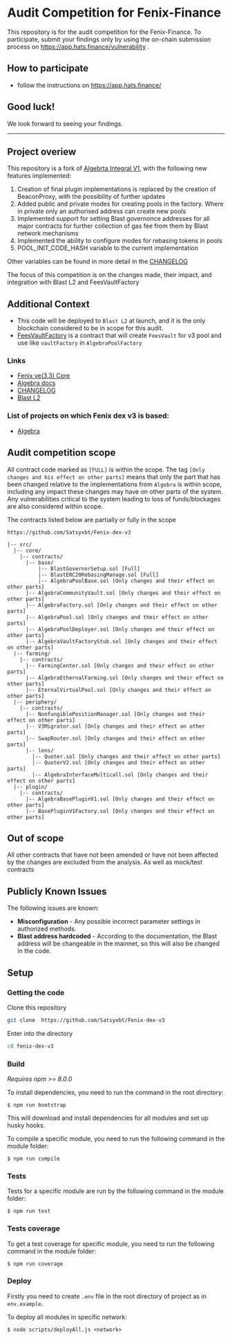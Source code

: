 # Audit Competition for Fenix-Finance
This repository is for the audit competition for the Fenix-Finance.
To participate, submit your findings only by using the on-chain submission process on https://app.hats.finance/vulnerability .
## How to participate
- follow the instructions on https://app.hats.finance/
## Good luck!
We look forward to seeing your findings.
* * *

## Project overiew
This repository is a fork of [Algebrta Integral V1](https://github.com/cryptoalgebra/Algebra), with the following new features implemented:

1. Creation of final plugin implementations is replaced by the creation of BeaconProxy, with the possibility of further updates
2. Added public and private modes for creating pools in the factory. Where in private only an authorised address can create new pools
3. Implemented support for setting Blast governonce addresses for all major contracts for further collection of gas fee from them by Blast network mechanisms 
4. Implemented the ability to configure modes for rebasing tokens in pools
5. POOL_INIT_CODE_HASH variable to the current implementation

Other variables can be found in more detail in the [CHANGELOG](https://github.com/Satsyxbt/fenix-dex-v3/blob/main/CHANGELOG.md)

The focus of this competition is on the changes made, their impact, and integration with Blast L2 and FeesVaultFactory

## Additional Context
* This code will be deployed to `Blast L2` at launch, and it is the only blockchain considered to be in scope for this audit.
* [FeesVaultFactory](https://github.com/Satsyxbt/Fenix/blob/main/contracts/integration/FeesVaultFactory.sol) is a contract that will create `FeesVault` for v3 pool and use like `vaultFactory` in `AlgebraPoolFactory`

### Links
- [Fenix ve(3,3) Core](https://github.com/Satsyxbt/Fenix)
- [Algebra docs](https://docs.algebra.finance/)
- [CHANGELOG](https://github.com/Satsyxbt/fenix-dex-v3/blob/main/CHANGELOG.md)
- [Blast L2](https://blast.io/en)

### List of projects on which Fenix dex v3 is based:
- [Algebra](https://github.com/cryptoalgebra/Algebra/)
  
## Audit competition scope

All contract code marked as `[FULL]` is within the scope. The tag `[Only changes and his effect on other parts]` means that only the part that has been changed relative to the implementations from `Algebra` is within scope, including any impact these changes may have on other parts of the system. Any vulnerabilities critical to the system leading to loss of funds/blockages are also considered within scope.

The contracts listed below are partially or fully in the scope
```
https://github.com/Satsyxbt/Fenix-dex-v3

|-- src/
  |-- core/
    |-- contracts/
      |-- base/
          |-- BlastGovernorSetup.sol [Full]
          |-- BlastERC20RebasingManage.sol [Full]
          |-- AlgebraPoolBase.sol [Only changes and their effect on other parts]
      |-- AlgebraCommunityVault.sol [Only changes and their effect on other parts]
      |-- AlgebraFactory.sol [Only changes and their effect on other parts]
      |-- AlgebraPool.sol [Only changes and their effect on other parts]
      |-- AlgebraPoolDeployer.sol [Only changes and their effect on other parts]
      |-- AlgebraVaultFactoryStub.sol [Only changes and their effect on other parts]
  |-- farming/
    |-- contracts/
      |-- FarmingCenter.sol [Only changes and their effect on other parts]
      |-- AlgebraEthernalFarming.sol [Only changes and their effect on other parts]
      |-- EternalVirtualPool.sol [Only changes and their effect on other parts]
  |-- periphery/
    |-- contracts/
      |-- NonfungiblePositionManager.sol [Only changes and their effect on other parts]
      |-- V3Migrator.sol [Only changes and their effect on other parts]
      |-- SwapRouter.sol [Only changes and their effect on other parts]
      |-- lens/
        |-- Quoter.sol [Only changes and their effect on other parts]
        |-- QuoterV2.sol [Only changes and their effect on other parts]
        |-- AlgebraInterfaceMulticall.sol [Only changes and their effect on other parts]
  |-- plugin/
    |-- contracts/
      |-- AlgebraBasePluginV1.sol [Only changes and their effect on other parts]
      |-- BasePluginV1Factory.sol [Only changes and their effect on other parts]
```

## Out of scope
All other contracts that have not been amended or have not been affected by the changes are excluded from the analysis. As well as mock/test contracts

## Publicly Known Issues
The following issues are known:
* **Misconfiguration** - Any possible incorrect parameter settings in authorized methods.
* **Blast address hardcoded** - According to the documentation, the Blast address will be changeable in the mainnet, so this will also be changed in the code.
  
## Setup

### Getting the code
Clone this repository
```sh
git clone  https://github.com/Satsyxbt/Fenix-dex-v3
```


Enter into the directory
```sh
cd fenix-dex-v3
```

### Build

*Requires npm >= 8.0.0*

To install dependencies, you need to run the command in the root directory:
```
$ npm run bootstrap
```
This will download and install dependencies for all modules and set up husky hooks.



To compile a specific module, you need to run the following command in the module folder:
```
$ npm run compile
```


### Tests

Tests for a specific module are run by the following command in the module folder:
```
$ npm run test
```

### Tests coverage

To get a test coverage for specific module, you need to run the following command in the module folder:

```
$ npm run coverage
```

### Deploy
Firstly you need to create `.env` file in the root directory of project as in `env.example`.

To deploy all modules in specific network:
```
$ node scripts/deployAll.js <network>
```
